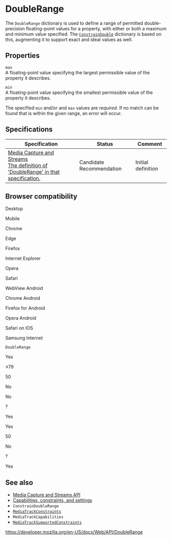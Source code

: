 # DoubleRange

The `DoubleRange` dictionary is used to define a range of permitted double-precision floating-point values for a property, with either or both a maximum and minimum value specified. The [`ConstrainDouble`](constraindouble) dictionary is based on this, augmenting it to support exact and ideal values as well.

## Properties

`max`  
A floating-point value specifying the largest permissible value of the property it describes.

`min`  
A floating-point value specifying the smallest permissible value of the property it describes.

The specified `min` and/or and `max` values are _required_. If no match can be found that is within the given range, an error will occur.

## Specifications

<table><thead><tr class="header"><th>Specification</th><th>Status</th><th>Comment</th></tr></thead><tbody><tr class="odd"><td><a href="https://w3c.github.io/mediacapture-main/#dom-doublerange">Media Capture and Streams<br />
<span class="small">The definition of 'DoubleRange' in that specification.</span></a></td><td><span class="spec-cr">Candidate Recommendation</span></td><td>Initial definition</td></tr></tbody></table>

## Browser compatibility

Desktop

Mobile

Chrome

Edge

Firefox

Internet Explorer

Opera

Safari

WebView Android

Chrome Android

Firefox for Android

Opera Android

Safari on IOS

Samsung Internet

`DoubleRange`

Yes

≤79

50

No

No

?

Yes

Yes

50

No

?

Yes

## See also

- [Media Capture and Streams API](media_streams_api)
- [Capabilities, constraints, and settings](media_streams_api/constraints)
- <span class="page-not-created">`ConstrainDoubleRange`</span>
- [`MediaTrackConstraints`](mediatrackconstraints)
- <span class="page-not-created">`MediaTrackCapabilities`</span>
- [`MediaTrackSupportedConstraints`](mediatracksupportedconstraints)

<a href="https://developer.mozilla.org/en-US/docs/Web/API/DoubleRange" class="_attribution-link">https://developer.mozilla.org/en-US/docs/Web/API/DoubleRange</a>
